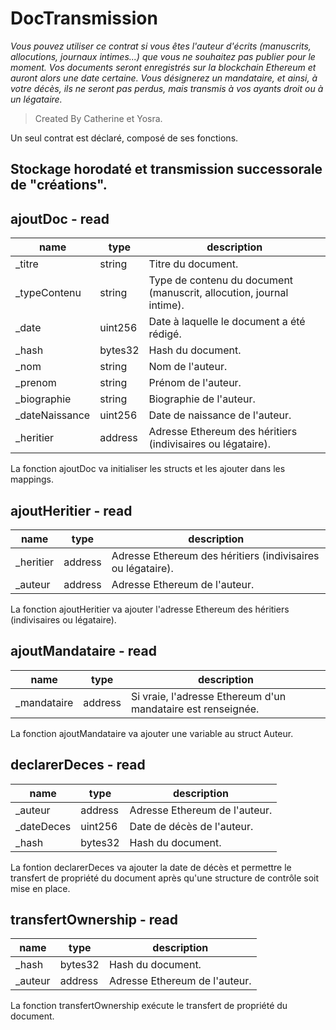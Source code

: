 # DocTransmission
_Vous pouvez utiliser ce contrat si vous êtes l'auteur d'écrits (manuscrits, allocutions, journaux intimes...) que vous ne souhaitez pas publier pour le moment. Vos documents seront enregistrés sur la blockchain Ethereum et auront alors une date certaine. Vous désignerez un mandataire, et ainsi, à votre décès, ils ne seront pas perdus, mais transmis à vos ayants droit ou à un légataire._
> Created By Catherine et Yosra.

Un seul contrat est déclaré, composé de ses fonctions.
## Stockage horodaté et transmission successorale de "créations".

## ajoutDoc - read
|name |type |description
|-----|-----|-----------
|_titre|string|Titre du document.
|_typeContenu|string|Type de contenu du document (manuscrit, allocution, journal intime).
|_date|uint256|Date à laquelle le document a été rédigé.
|_hash|bytes32|Hash du document.
|_nom|string|Nom de l'auteur.
|_prenom|string|Prénom de l'auteur.
|_biographie|string|Biographie de l'auteur.
|_dateNaissance|uint256|Date de naissance de l'auteur.
|_heritier|address|Adresse Ethereum des héritiers (indivisaires ou légataire).
La fonction ajoutDoc va initialiser les structs et les ajouter dans les mappings.

## ajoutHeritier - read
|name |type |description
|-----|-----|-----------
|_heritier|address|Adresse Ethereum des héritiers (indivisaires ou légataire).
|_auteur|address|Adresse Ethereum de l'auteur.
La fonction ajoutHeritier va ajouter l'adresse Ethereum des héritiers (indivisaires ou légataire).

## ajoutMandataire - read
|name |type |description
|-----|-----|-----------
|_mandataire|address|Si vraie, l'adresse Ethereum d'un mandataire est renseignée.
La fonction ajoutMandataire va ajouter une variable au struct Auteur.

## declarerDeces - read
|name |type |description
|-----|-----|-----------
|_auteur|address|Adresse Ethereum de l'auteur.
|_dateDeces|uint256|Date de décès de l'auteur.
|_hash|bytes32|Hash du document.
La fontion declarerDeces va ajouter la date de décès et permettre le transfert de propriété du document après qu'une structure de contrôle soit mise en place.

## transfertOwnership - read
|name |type |description
|-----|-----|-----------
|_hash|bytes32|Hash du document.
|_auteur|address|Adresse Ethereum de l'auteur.
La fonction transfertOwnership exécute le transfert de propriété du document.